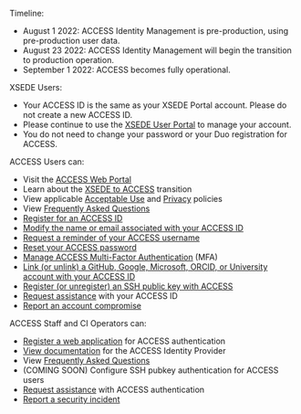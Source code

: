 Timeline:
* August 1 2022: ACCESS Identity Management is pre-production, using pre-production user data.
* August 23 2022: ACCESS Identity Management will begin the transition to production operation.
* September 1 2022: ACCESS becomes fully operational.

XSEDE Users:
* Your ACCESS ID is the same as your XSEDE Portal account. Please do not create a new ACCESS ID.
* Please continue to use the [XSEDE User Portal](https://portal.xsede.org/) to manage your account.
* You do not need to change your password or your Duo registration for ACCESS.

ACCESS Users can:
* Visit the [ACCESS Web Portal](https://access-ci.org/)
* Learn about the [XSEDE to ACCESS](https://www.xsede.org/advancetoaccess) transition
* View applicable [Acceptable Use](/aup) and [Privacy](/privacy) policies
* View [Frequently Asked Questions](/faq#users)
* [Register for an ACCESS ID](/new-user)
* [Modify the name or email associated with your ACCESS ID](/profile-update)
* [Request a reminder of your ACCESS username](/username-reminder)
* [Reset your ACCESS password](/password-reset)
* [Manage ACCESS Multi-Factor Authentication](/manage-mfa) (MFA)
* [Link (or unlink) a GitHub, Google, Microsoft, ORCID, or University account with your ACCESS ID](/id-linking)
* [Register (or unregister) an SSH public key with ACCESS](/ssh-pubkey)
* [Request assistance](/help) with your ACCESS ID
* [Report an account compromise](/security)

ACCESS Staff and CI Operators can:
* [Register a web application](/register-app) for ACCESS authentication
* [View documentation](/about-access-idp) for the ACCESS Identity Provider
* View [Frequently Asked Questions](/faq#admins)
* (COMING SOON) Configure SSH pubkey authentication for ACCESS users
* [Request assistance](/help) with ACCESS authentication
* [Report a security incident](/security)
